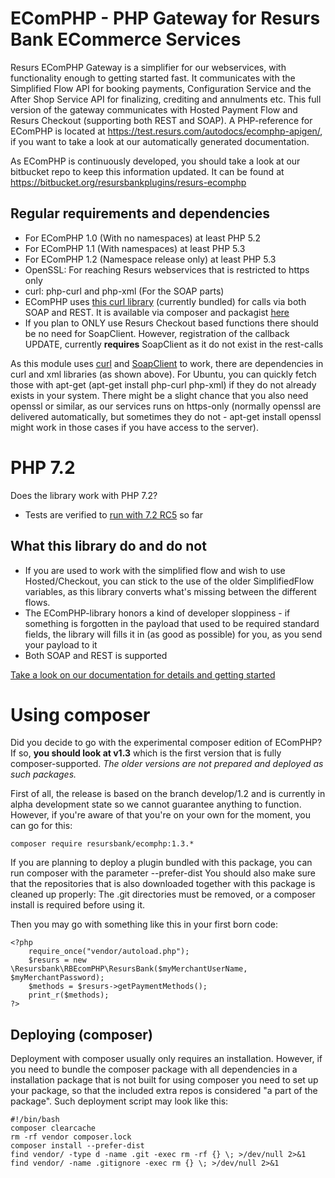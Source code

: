 # EComPHP - PHP Gateway for Resurs Bank ECommerce Services #

Resurs EComPHP Gateway is a simplifier for our webservices, with functionality enough to getting started fast. It communicates with the Simplified Flow API for booking payments, Configuration Service and the After Shop Service API for finalizing, crediting and annulments etc. This full version of the gateway communicates with Hosted Payment Flow and Resurs Checkout (supporting both REST and SOAP). A PHP-reference for EComPHP is located at https://test.resurs.com/autodocs/ecomphp-apigen/, if you want to take a look at our automatically generated documentation.

As EComPHP is continuously developed, you should take a look at our bitbucket repo to keep this information updated. It can be found at https://bitbucket.org/resursbankplugins/resurs-ecomphp


## Regular requirements and dependencies

* For EComPHP 1.0 (With no namespaces) at least PHP 5.2
* For EComPHP 1.1 (With namespaces) at least PHP 5.3
* For EComPHP 1.2 (Namespace release only) at least PHP 5.3
* OpenSSL: For reaching Resurs webservices that is restricted to https only
* curl: php-curl and php-xml (For the SOAP parts)
* EComPHP uses [this curl library](https://bitbucket.tornevall.net/projects/LIB/repos/tornelib-php/browse/classes/tornevall_network.php) (currently bundled) for calls via both SOAP and REST. It is available via composer and packagist [here](https://packagist.org/packages/tornevall/tornelib-php-netcurl)
* If you plan to ONLY use Resurs Checkout based functions there should be no need for SoapClient. However, registration of the callback UPDATE, currently **requires** SoapClient as it do not exist in the rest-calls

As this module uses [curl](https://curl.haxx.se) and [SoapClient](http://php.net/manual/en/class.soapclient.php) to work, there are dependencies in curl and xml libraries (as shown above). For Ubuntu, you can quickly fetch those with apt-get (apt-get install php-curl php-xml) if they do not already exists in your system. There might be a slight chance that you also need openssl or similar, as our services runs on https-only (normally openssl are delivered automatically, but sometimes they do not - apt-get install openssl might work in those cases if you have access to the server).

# PHP 7.2

Does the library work with PHP 7.2?

- Tests are verified to [run with 7.2 RC5](https://resursbankplugins.atlassian.net/browse/ECOMPHP-180) so far


## What this library do and do not

* If you are used to work with the simplified flow and wish to use Hosted/Checkout, you can stick to the use of the older SimplifiedFlow variables, as this library converts what's missing between the different flows.
* The EComPHP-library honors a kind of developer sloppiness - if something is forgotten in the payload that used to be required standard fields, the library will fills it in (as good as possible) for you, as you send your payload to it
* Both SOAP and REST is supported

[Take a look on our documentation for details and getting started](https://test.resurs.com/docs/x/TYNM)



# Using composer

Did you decide to go with the experimental composer edition of EComPHP?
If so, **you should look at v1.3** which is the first version that is fully composer-supported. *The older versions are not prepared and deployed as such packages.*

First of all, the release is based on the branch develop/1.2 and is currently in alpha development state so we cannot guarantee anything to function. However, if you're aware of that you're on your own for the moment, you can go for this:

    composer require resursbank/ecomphp:1.3.*

If you are planning to deploy a plugin bundled with this package, you can run composer with the parameter --prefer-dist
You should also make sure that the repositories that is also downloaded together with this package is cleaned up properly: The .git directories must be removed, or a composer install is required before using it.

Then you may go with something like this in your first born code:

    <?php
        require_once("vendor/autoload.php");
        $resurs = new \Resursbank\RBEcomPHP\ResursBank($myMerchantUserName, $myMerchantPassword);
        $methods = $resurs->getPaymentMethods();
        print_r($methods);
    ?>


## Deploying (composer)

Deployment with composer usually only requires an installation. However, if you need to bundle the composer package with all dependencies in a installation package that is not built for using composer you need to set up your package, so that the included extra repos is considered "a part of the package". Such deployment script may look like this:

    #!/bin/bash
    composer clearcache
    rm -rf vendor composer.lock
    composer install --prefer-dist
    find vendor/ -type d -name .git -exec rm -rf {} \; >/dev/null 2>&1
    find vendor/ -name .gitignore -exec rm {} \; >/dev/null 2>&1
